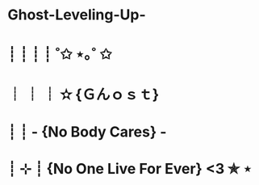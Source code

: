 # Ghost-Leveling-Up-
# ┊ ┊ ┊ ┊ ˚✩ ⋆｡˚ ✩
# ┊ ┊ ┊ ✫ {Ｇんｏｓｔ} 
# ┊ ┊ - {No Body Cares} - 
# ┊ ⊹ ┊ {No One Live For Ever} <3 ✯ ⋆ 

